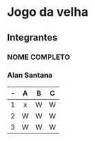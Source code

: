 # Jogo da velha
## Integrantes
### NOME COMPLETO
### Alan Santana

| -  |  A     | B     | C     |
| -- | :---:  | :---: | :---: |
| 1  | x      | W     | W     |
| 2  | W      | W     | W     |
| 3  | W      | W     | W     |